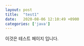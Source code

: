 ```yaml
---
layout: post
title:  "test1"
date:   2020-08-06 12:10:49 +0900
categories: ['java']
---
```


이것은 테스트 페이지 입니다.